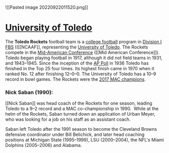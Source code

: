 ![[Pasted image 20220922011520.png]]

# <u>University of Toledo</u>

The **Toledo Rockets** football team is a [college football](https://en.wikipedia.org/wiki/College_football "College football") program in [Division I FBS](https://en.wikipedia.org/wiki/Division_I_FBS "Division I FBS") (([[NCAAF]], representing the [University of Toledo](https://en.wikipedia.org/wiki/University_of_Toledo "University of Toledo"). The Rockets compete in the [Mid-American Conference](https://en.wikipedia.org/wiki/Mid-American_Conference "Mid-American Conference") ([[Mid American Conference]]). Toledo began playing football in 1917, although it did not field teams in 1931, and 1943–1945. Since the inception of the [AP Poll](https://en.wikipedia.org/wiki/AP_Poll "AP Poll") in 1936 Toledo has finished in the Top 25 four times. Its highest finish came in 1970 when it ranked No. 12 after finishing 12–0–0. The University of Toledo has a 10–9 record in bowl games. The Rockets were the [2017 MAC champions](https://en.wikipedia.org/wiki/2017_Mid-American_Conference_football_season "2017 Mid-American Conference football season").


### Nick Saban (1990):

[[Nick Saban]] was head coach of the Rockets for one season, leading Toledo to a 9–2 record and a MAC co-championship in 1990.  While at the helm of the Rockets, Saban turned down an application of Urban Meyer, who was looking for a job on his staff as an assistant coach.

Saban left Toledo after the 1991 season to become the Cleveland Browns defensive coordinator under Bill Belichick, and later head coaching positions at Michigan State (1995–1999), LSU (2000–2004), the NFL's Miami Dolphins (2005–2006) and Alabama.